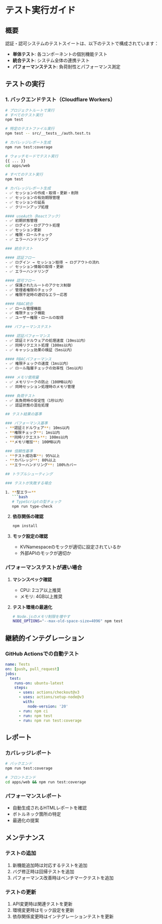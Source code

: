 # テスト実行ガイド

## 概要
認証・認可システムのテストスイートは、以下のテストで構成されています：

- **単体テスト**: 各コンポーネントの個別機能テスト
- **統合テスト**: システム全体の連携テスト
- **パフォーマンステスト**: 負荷耐性とパフォーマンス測定

## テストの実行

### 1. バックエンドテスト（Cloudflare Workers）

```bash
# プロジェクトルートで実行
# すべてのテスト実行
npm test

# 特定のテストファイル実行
npm test -- src/__tests__/auth.test.ts

# カバレッジレポート生成
npm run test:coverage

# ウォッチモードでテスト実行
{{ ... }}
cd apps/web

# すべてのテスト実行
npm test

# カバレッジレポート生成
- ✅ セッションの作成・取得・更新・削除
- ✅ セッションの有効期限管理
- ✅ セッションの延長
- ✅ クリーンアップ処理

#### useAuth（Reactフック）
- ✅ 初期状態管理
- ✅ ログイン・ログアウト処理
- ✅ セッション更新
- ✅ 権限・ロールチェック
- ✅ エラーハンドリング

### 統合テスト

#### 認証フロー
- ✅ ログイン → セッション取得 → ログアウトの流れ
- ✅ セッション情報の取得・更新
- ✅ エラーハンドリング

#### 認可フロー
- ✅ 保護されたルートのアクセス制御
- ✅ 管理者権限のチェック
- ✅ 権限不足時の適切なエラー応答

#### RBAC統合
- ✅ ロール管理機能
- ✅ 権限チェック機能
- ✅ ユーザー権限・ロールの取得

### パフォーマンステスト

#### 認証パフォーマンス
- ✅ 認証ミドルウェアの処理速度（10ms以内）
- ✅ 同時リクエスト処理（100ms以内）
- ✅ キャッシュ効果の検証（5ms以内）

#### RBACパフォーマンス
- ✅ 権限チェックの速度（1ms以内）
- ✅ ロール階層チェックの効率性（5ms以内）

#### メモリ使用量
- ✅ メモリリークの防止（100MB以内）
- ✅ 同時セッション処理時のメモリ管理

#### 負荷テスト
- ✅ 高負荷時の安定性（1秒以内）
- ✅ 認証状態の混在処理

## テスト結果の基準

### パフォーマンス基準
- **認証ミドルウェア**: 10ms以内
- **権限チェック**: 1ms以内
- **同時リクエスト**: 100ms以内
- **メモリ増加**: 100MB以内

### 信頼性基準
- **テスト成功率**: 95%以上
- **カバレッジ**: 80%以上
- **エラーハンドリング**: 100%カバー

## トラブルシューティング

### テストが失敗する場合

1. **型エラー**
   ```bash
   # TypeScriptの型チェック
   npm run type-check
   ```

2. **依存関係の確認**
   ```bash
   npm install
   ```

3. **モック設定の確認**
   - KVNamespaceのモックが適切に設定されているか
   - 外部APIのモックが適切か

### パフォーマンステストが遅い場合

1. **マシンスペック確認**
   - CPU: 2コア以上推奨
   - メモリ: 4GB以上推奨

2. **テスト環境の最適化**
   ```bash
   # Node.jsのメモリ制限を増やす
   NODE_OPTIONS="--max-old-space-size=4096" npm test
   ```

## 継続的インテグレーション

### GitHub Actionsでの自動テスト
```yaml
name: Tests
on: [push, pull_request]
jobs:
  test:
    runs-on: ubuntu-latest
    steps:
      - uses: actions/checkout@v3
      - uses: actions/setup-node@v3
        with:
          node-version: '20'
      - run: npm ci
      - run: npm test
      - run: npm run test:coverage
```

## レポート

### カバレッジレポート
```bash
# バックエンド
npm run test:coverage

# フロントエンド
cd apps/web && npm run test:coverage
```

### パフォーマンスレポート
- 自動生成されるHTMLレポートを確認
- ボトルネック箇所の特定
- 最適化の提案

## メンテナンス

### テストの追加
1. 新機能追加時は対応するテストを追加
2. バグ修正時は回帰テストを追加
3. パフォーマンス改善時はベンチマークテストを追加

### テストの更新
1. API変更時は関連テストを更新
2. 環境変更時はモック設定を更新
3. 依存関係変更時はインテグレーションテストを更新

